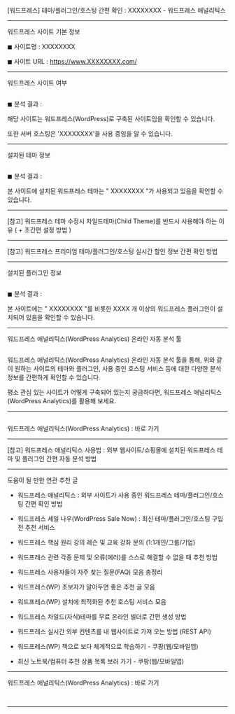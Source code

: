 [워드프레스] 테마/플러그인/호스팅 간편 확인 : XXXXXXXX - 워드프레스 애널리틱스

<hr>

워드프레스 사이트 기본 정보

◼︎ 사이트명 : XXXXXXXX

◼︎ 사이트 URL : https://www.XXXXXXXX.com/

<hr>

워드프레스 사이트 여부

<img>

◼︎ 분석 결과 :

해당 사이트는 워드프레스(WordPress)로 구축된 사이트임을 확인할 수 있습니다.

또한 서버 호스팅은 'XXXXXXXX'을 사용 중임을 알 수 있습니다.

<hr>

설치된 테마 정보

<img>

◼︎ 분석 결과 :

본 사이트에 설치된 워드프레스 테마는 " XXXXXXXX "가 사용되고 있음을 확인할 수 있습니다.

<hr>

[참고] 워드프레스 테마 수정시 차일드테마(Child Theme)를 반드시 사용해야 하는 이유 ( + 초간편 설정 방법 )

<hr>

[참고] 워드프레스 프리미엄 테마/플러그인/호스팅 실시간 할인 정보 간편 확인 방법

<hr>

설치된 플러그인 정보

<img>

◼︎ 분석 결과 :

본 사이트에는 " XXXXXXXX "를 비롯한 XXXX 개 이상의 워드프레스 플러그인이 설치되어 있음을 확인할 수 있습니다.

<hr>

워드프레스 애널리틱스(WordPress Analytics) 온라인 자동 분석 툴

<img>

워드프레스 애널리틱스(WordPress Analytics) 온라인 자동 분석 툴을 통해, 위와 같이 원하는 사이트의 테마와 플러그인, 사용 중인 호스팅 서비스 등에 대한 다양한 분석 정보를 간편하게 확인할 수 있습니다.

평소 관심 있는 사이트가 어떻게 구축되어 있는지 궁금하다면, 워드프레스 애널리틱스(WordPress Analytics)를 활용해 보세요.

<hr>

<img>

워드프레스 애널리틱스(WordPress Analytics) :
바로 가기

<hr>

[참고] 워드프레스 애널리틱스 사용법 : 외부 웹사이트/쇼핑몰에 설치된 워드프레스 테마 및 플러그인 간편 자동 분석 방법

<hr>

도움이 될 만한 연관 추천 글

- 워드프레스 애널리틱스 : 외부 사이트가 사용 중인 워드프레스 테마/플러그인/호스팅 간편 확인 방법

- 워드프레스 세일 나우(WordPress Sale Now) : 최신 테마/플러그인/호스팅 구입 전 추천 서비스

- 워드프레스 핵심 원리 강의 레슨 및 교육 강좌 문의 (1:1개인/그룹/기업)

- 워드프레스 관련 각종 문제 및 오류(에러)를 스스로 해결할 수 없을 때 추천 방법

- 워드프레스 사용자들이 자주 찾는 질문(FAQ) 모음 총정리

- 워드프레스(WP) 초보자가 알아두면 좋은 추천 글 모음

- 워드프레스(WP) 설치에 최적화된 추천 호스팅 서비스 모음

- 워드프레스 차일드(자식)테마를 무료 온라인 빌더로 간편 생성 방법

- 워드프레스 실시간 외부 컨텐츠를 내 웹사이트로 가져 오는 방법 (REST API)

- 워드프레스(WP) 책으로 보다 체계적으로 학습하기 - 쿠팡(웹/모바일앱)

- 최신 노트북/컴퓨터 추천 상품 목록 보러 가기 - 쿠팡(웹/모바일앱)

<hr>

워드프레스 애널리틱스(WordPress Analytics) :
바로 가기

﻿<hr>
